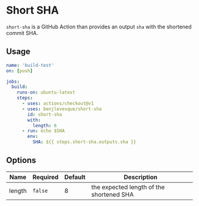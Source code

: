 # Short SHA

`short-sha` is a GitHub Action than provides an output `sha` with the shortened commit SHA.

## Usage

```yaml
name: 'build-test'
on: [push]

jobs:
  build:
    runs-on: ubuntu-latest
    steps:
      - uses: actions/checkout@v1
      - uses: benjlevesque/short-sha
        id: short-sha
        with:
          length: 6
      - run: echo $SHA
        env: 
          SHA: ${{ steps.short-sha.outputs.sha }}
```

## Options

| Name   | Required | Default | Description                              |
| ------ | -------- | ------- | ---------------------------------------- |
| length | `false`  | 8       | the expected length of the shortened SHA |

